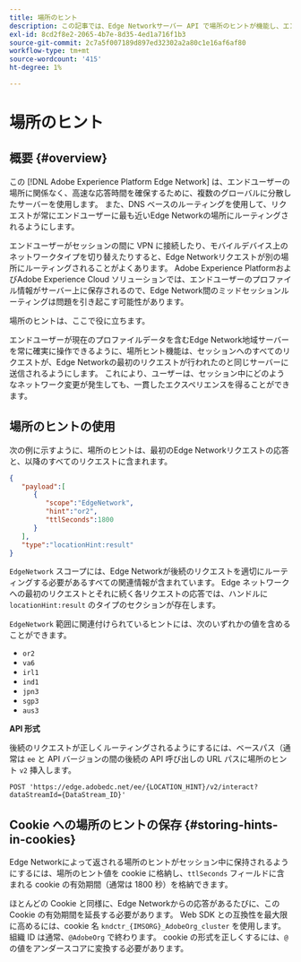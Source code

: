 ```yaml
---
title: 場所のヒント
description: この記事では、Edge Networkサーバー API で場所のヒントが機能し、エンドユーザーのリクエストを常に同じサーバーにルーティングできるようにする方法について説明します。
exl-id: 8cd2f8e2-2065-4b7e-8d35-4ed1a716f1b3
source-git-commit: 2c7a5f007189d897ed32302a2a80c1e16af6af80
workflow-type: tm+mt
source-wordcount: '415'
ht-degree: 1%

---
```


# 場所のヒント

## 概要 {#overview}

この [!DNL Adobe Experience Platform Edge Network] は、エンドユーザーの場所に関係なく、高速な応答時間を確保するために、複数のグローバルに分散したサーバーを使用します。 また、DNS ベースのルーティングを使用して、リクエストが常にエンドユーザーに最も近いEdge Networkの場所にルーティングされるようにします。

エンドユーザーがセッションの間に VPN に接続したり、モバイルデバイス上のネットワークタイプを切り替えたりすると、Edge Networkリクエストが別の場所にルーティングされることがよくあります。 Adobe Experience PlatformおよびAdobe Experience Cloud ソリューションでは、エンドユーザーのプロファイル情報がサーバー上に保存されるので、Edge Network間のミッドセッションルーティングは問題を引き起こす可能性があります。

場所のヒントは、ここで役に立ちます。

エンドユーザーが現在のプロファイルデータを含むEdge Network地域サーバーを常に確実に操作できるように、場所ヒント機能は、セッションへのすべてのリクエストが、Edge Networkの最初のリクエストが行われたのと同じサーバーに送信されるようにします。 これにより、ユーザーは、セッション中にどのようなネットワーク変更が発生しても、一貫したエクスペリエンスを得ることができます。

## 場所のヒントの使用

次の例に示すように、場所のヒントは、最初のEdge Networkリクエストの応答と、以降のすべてのリクエストに含まれます。

```json
{
   "payload":[
      {
         "scope":"EdgeNetwork",
         "hint":"or2",
         "ttlSeconds":1800
      }
   ],
   "type":"locationHint:result"
}
```

`EdgeNetwork` スコープには、Edge Networkが後続のリクエストを適切にルーティングする必要があるすべての関連情報が含まれています。 Edge ネットワークへの最初のリクエストとそれに続く各リクエストの応答では、ハンドルに `locationHint:result` のタイプのセクションが存在します。

`EdgeNetwork` 範囲に関連付けられているヒントには、次のいずれかの値を含めることができます。

* `or2`
* `va6`
* `irl1`
* `ind1`
* `jpn3`
* `sgp3`
* `aus3`

**API 形式**

後続のリクエストが正しくルーティングされるようにするには、ベースパス（通常は `ee` と API バージョンの間の後続の API 呼び出しの URL パスに場所のヒント `v2` 挿入します。

```http
POST 'https://edge.adobedc.net/ee/{LOCATION_HINT}/v2/interact?dataStreamId={DataStream_ID}'
```

## Cookie への場所のヒントの保存 {#storing-hints-in-cookies}

Edge Networkによって返される場所のヒントがセッション中に保持されるようにするには、場所のヒント値を cookie に格納し、`ttlSeconds` フィールドに含まれる cookie の有効期間（通常は 1800 秒）を格納できます。

ほとんどの Cookie と同様に、Edge Networkからの応答があるたびに、この Cookie の有効期間を延長する必要があります。 Web SDK との互換性を最大限に高めるには、cookie 名 `kndctr_{IMSORG}_AdobeOrg_cluster` を使用します。 組織 ID は通常、`@AdobeOrg` で終わります。 cookie の形式を正しくするには、`@` の値をアンダースコアに変換する必要があります。
